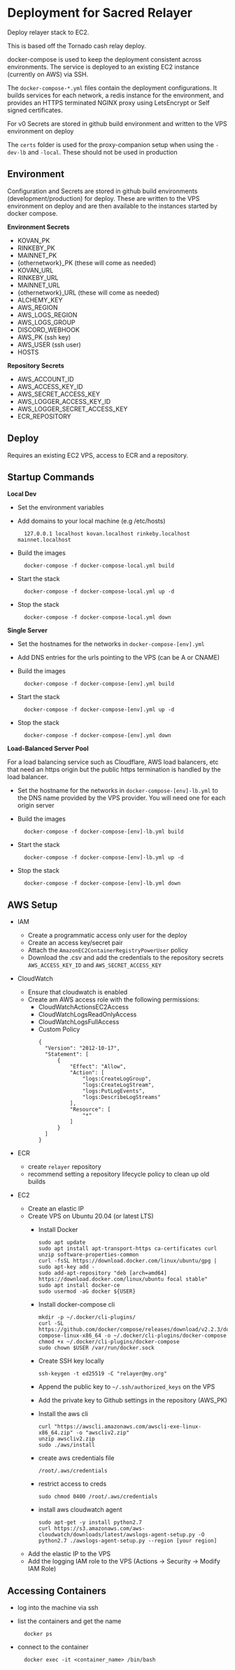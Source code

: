 # Deployment for Sacred Relayer

Deploy relayer stack to EC2.

This is based off the Tornado cash relay deploy.

docker-compose is used to keep the deployment consistent across environments. The service is deployed to an existing EC2 instance (currently on AWS) via SSH. 

The `docker-compose-*.yml` files contain the deployment configurations. It builds services for each network, a redis instance for the environment, and provides an HTTPS terminated NGINX proxy using LetsEncrypt or Self signed certificates.

For v0 Secrets are stored in github build environment and written to the VPS environment on deploy

The `certs` folder is used for the proxy-companion setup when using the `-dev-lb` and `-local`. These should not be used in production

## Environment

Configuration and Secrets are stored in github build environments (development/production) for deploy. 
These are written to the VPS environment on deploy and are then available to the instances started by docker compose.

**Environment Secrets**

- KOVAN_PK
- RINKEBY_PK
- MAINNET_PK
- {othernetwork}_PK (these will come as needed)
- KOVAN_URL
- RINKEBY_URL
- MAINNET_URL
- {othernetwork}_URL (these will come as needed)
- ALCHEMY_KEY
- AWS_REGION
- AWS_LOGS_REGION
- AWS_LOGS_GROUP
- DISCORD_WEBHOOK
- AWS_PK (ssh key)
- AWS_USER (ssh user)
- HOSTS

**Repository Secrets**

- AWS_ACCOUNT_ID
- AWS_ACCESS_KEY_ID
- AWS_SECRET_ACCESS_KEY
- AWS_LOGGER_ACCESS_KEY_ID
- AWS_LOGGER_SECRET_ACCESS_KEY
- ECR_REPOSITORY

## Deploy 

Requires an existing EC2 VPS, access to ECR and a repository. 

## Startup Commands

**Local Dev**

- Set the environment variables
- Add domains to your local machine (e.g /etc/hosts) 
    
        127.0.0.1 localhost kovan.localhost rinkeby.localhost mainnet.localhost

- Build the images

        docker-compose -f docker-compose-local.yml build

- Start the stack

        docker-compose -f docker-compose-local.yml up -d

- Stop the stack

        docker-compose -f docker-compose-local.yml down

**Single Server**

- Set the hostnames for the networks in `docker-compose-[env].yml`
- Add DNS entries for the urls pointing to the VPS (can be A or CNAME)
- Build the images

        docker-compose -f docker-compose-[env].yml build

- Start the stack

        docker-compose -f docker-compose-[env].yml up -d

- Stop the stack

        docker-compose -f docker-compose-[env].yml down

**Load-Balanced Server Pool**

For a load balancing service such as Cloudflare, AWS load balancers, etc that need an https origin but the public https termination is handled by the load balancer.

- Set the hostname for the networks in `docker-compose-[env]-lb.yml` to the DNS name provided by the VPS provider. You will need one for each origin server
- Build the images

        docker-compose -f docker-compose-[env]-lb.yml build

- Start the stack

        docker-compose -f docker-compose-[env]-lb.yml up -d

- Stop the stack

        docker-compose -f docker-compose-[env]-lb.yml down

## AWS Setup 

- IAM
  - Create a programmatic access only user for the deploy
  - Create an access key/secret pair
  - Attach the `AmazonEC2ContainerRegistryPowerUser` policy
  - Download the .csv and add the credentials to the repository secrets `AWS_ACCESS_KEY_ID` and `AWS_SECRET_ACCESS_KEY`

- CloudWatch
  - Ensure that cloudwatch is enabled
  - Create am AWS access role with the following permissions:
    - CloudWatchActionsEC2Access
    - CloudWatchLogsReadOnlyAccess
    - CloudWatchLogsFullAccess
    - Custom Policy
      ```
      {
        "Version": "2012-10-17",
        "Statement": [
            {
                "Effect": "Allow",
                "Action": [
                    "logs:CreateLogGroup",
                    "logs:CreateLogStream",
                    "logs:PutLogEvents",
                    "logs:DescribeLogStreams"
                ],
                "Resource": [
                    "*"
                ]
            }
        ]
      }
      ```

- ECR
  - create `relayer` repository  
  - recommend setting a repository lifecycle policy to clean up old builds

- EC2
  - Create an elastic IP
  - Create VPS on Ubuntu 20.04 (or latest LTS)
    - Install Docker

          sudo apt update
          sudo apt install apt-transport-https ca-certificates curl unzip software-properties-common
          curl -fsSL https://download.docker.com/linux/ubuntu/gpg | sudo apt-key add -
          sudo add-apt-repository "deb [arch=amd64] https://download.docker.com/linux/ubuntu focal stable"
          sudo apt install docker-ce
          sudo usermod -aG docker ${USER}

    - Install docker-compose cli

          mkdir -p ~/.docker/cli-plugins/
          curl -SL https://github.com/docker/compose/releases/download/v2.2.3/docker-compose-linux-x86_64 -o ~/.docker/cli-plugins/docker-compose
          chmod +x ~/.docker/cli-plugins/docker-compose
          sudo chown $USER /var/run/docker.sock

    - Create SSH key locally

          ssh-keygen -t ed25519 -C "relayer@my.org"

    - Append the public key to `~/.ssh/authorized_keys` on the VPS
    - Add the private key to Github settings in the repository (AWS_PK)
    - Install the aws cli

          curl "https://awscli.amazonaws.com/awscli-exe-linux-x86_64.zip" -o "awscliv2.zip"
          unzip awscliv2.zip
          sudo ./aws/install

    - create aws credentials file
    
          /root/.aws/credentials

    - restrict access to creds

          sudo chmod 0400 /root/.aws/credentials

    - install aws cloudwatch agent

          sudo apt-get -y install python2.7
          curl https://s3.amazonaws.com/aws-cloudwatch/downloads/latest/awslogs-agent-setup.py -O
          python2.7 ./awslogs-agent-setup.py --region [your region]

  - Add the elastic IP to the VPS
  - Add the logging IAM role to the VPS (Actions -> Security -> Modify IAM Role)
## Accessing Containers

- log into the machine via ssh

- list the containers and get the name 

        docker ps

- connect to the container 

        docker exec -it <container_name> /bin/bash
